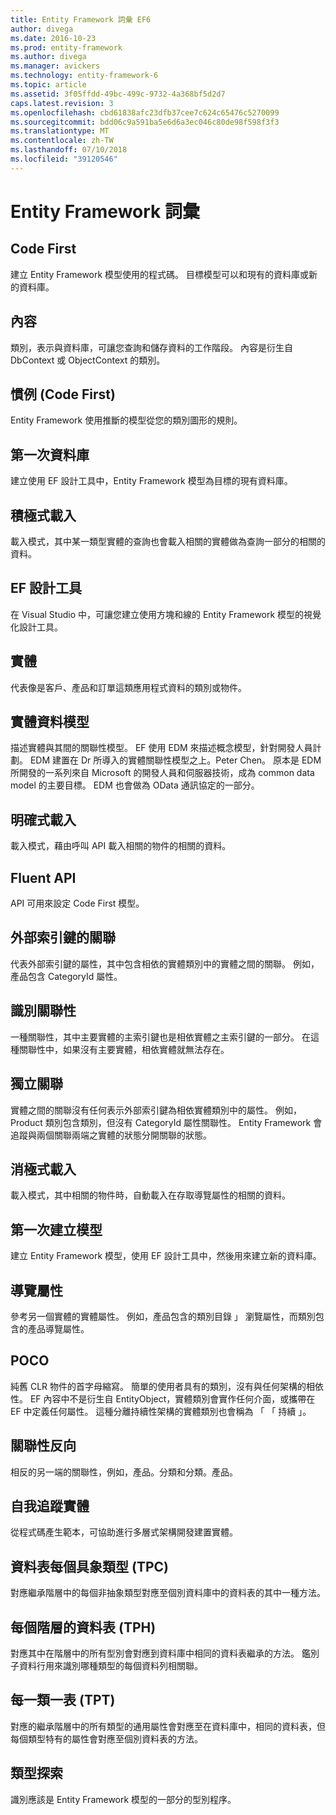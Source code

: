 ```yaml
---
title: Entity Framework 詞彙 EF6
author: divega
ms.date: 2016-10-23
ms.prod: entity-framework
ms.author: divega
ms.manager: avickers
ms.technology: entity-framework-6
ms.topic: article
ms.assetid: 3f05ffdd-49bc-499c-9732-4a368bf5d2d7
caps.latest.revision: 3
ms.openlocfilehash: cbd61838afc23dfb37cee7c624c65476c5270099
ms.sourcegitcommit: bdd06c9a591ba5e6d6a3ec046c80de98f598f3f3
ms.translationtype: MT
ms.contentlocale: zh-TW
ms.lasthandoff: 07/10/2018
ms.locfileid: "39120546"
---
```

# <a name="entity-framework-glossary"></a>Entity Framework 詞彙
## <a name="code-first"></a>Code First
建立 Entity Framework 模型使用的程式碼。 目標模型可以和現有的資料庫或新的資料庫。

## <a name="context"></a>內容
類別，表示與資料庫，可讓您查詢和儲存資料的工作階段。 內容是衍生自 DbContext 或 ObjectContext 的類別。

## <a name="convention-code-first"></a>慣例 (Code First)
Entity Framework 使用推斷的模型從您的類別圖形的規則。

## <a name="database-first"></a>第一次資料庫
建立使用 EF 設計工具中，Entity Framework 模型為目標的現有資料庫。

## <a name="eager-loading"></a>積極式載入
載入模式，其中某一類型實體的查詢也會載入相關的實體做為查詢一部分的相關的資料。

## <a name="ef-designer"></a>EF 設計工具
在 Visual Studio 中，可讓您建立使用方塊和線的 Entity Framework 模型的視覺化設計工具。

## <a name="entity"></a>實體
代表像是客戶、產品和訂單這類應用程式資料的類別或物件。

## <a name="entity-data-model"></a>實體資料模型
描述實體與其間的關聯性模型。 EF 使用 EDM 來描述概念模型，針對開發人員計劃。 EDM 建置在 Dr 所導入的實體關聯性模型之上。Peter Chen。 原本是 EDM 所開發的一系列來自 Microsoft 的開發人員和伺服器技術，成為 common data model 的主要目標。 EDM 也會做為 OData 通訊協定的一部分。

## <a name="explicit-loading"></a>明確式載入
載入模式，藉由呼叫 API 載入相關的物件的相關的資料。

## <a name="fluent-api"></a>Fluent API
API 可用來設定 Code First 模型。

## <a name="foreign-key-association"></a>外部索引鍵的關聯
代表外部索引鍵的屬性，其中包含相依的實體類別中的實體之間的關聯。 例如，產品包含 CategoryId 屬性。

## <a name="identifying-relationship"></a>識別關聯性
一種關聯性，其中主要實體的主索引鍵也是相依實體之主索引鍵的一部分。 在這種關聯性中，如果沒有主要實體，相依實體就無法存在。

## <a name="independent-association"></a>獨立關聯
實體之間的關聯沒有任何表示外部索引鍵為相依實體類別中的屬性。 例如，Product 類別包含類別，但沒有 CategoryId 屬性關聯性。 Entity Framework 會追蹤與兩個關聯兩端之實體的狀態分開關聯的狀態。

## <a name="lazy-loading"></a>消極式載入
載入模式，其中相關的物件時，自動載入在存取導覽屬性的相關的資料。

## <a name="model-first"></a>第一次建立模型
建立 Entity Framework 模型，使用 EF 設計工具中，然後用來建立新的資料庫。

## <a name="navigation-property"></a>導覽屬性
參考另一個實體的實體屬性。 例如，產品包含的類別目錄 」 瀏覽屬性，而類別包含的產品導覽屬性。

## <a name="poco"></a>POCO
純舊 CLR 物件的首字母縮寫。 簡單的使用者具有的類別，沒有與任何架構的相依性。 EF 內容中不是衍生自 EntityObject，實體類別會實作任何介面，或攜帶在 EF 中定義任何屬性。 這種分離持續性架構的實體類別也會稱為 「 「 持續 」。  

## <a name="relationship-inverse"></a>關聯性反向
相反的另一端的關聯性，例如，產品。分類和分類。產品。

## <a name="self-tracking-entity"></a>自我追蹤實體
從程式碼產生範本，可協助進行多層式架構開發建置實體。

## <a name="table-per-concrete-type-tpc"></a>資料表每個具象類型 (TPC)
對應繼承階層中的每個非抽象類型對應至個別資料庫中的資料表的其中一種方法。

## <a name="table-per-hierarchy-tph"></a>每個階層的資料表 (TPH)
對應其中在階層中的所有型別會對應到資料庫中相同的資料表繼承的方法。 鑑別子資料行用來識別哪種類型的每個資料列相關聯。

## <a name="table-per-type-tpt"></a>每一類一表 (TPT)
對應的繼承階層中的所有類型的通用屬性會對應至在資料庫中，相同的資料表，但每個類型特有的屬性會對應至個別資料表的方法。

## <a name="type-discovery"></a>類型探索
識別應該是 Entity Framework 模型的一部分的型別程序。
